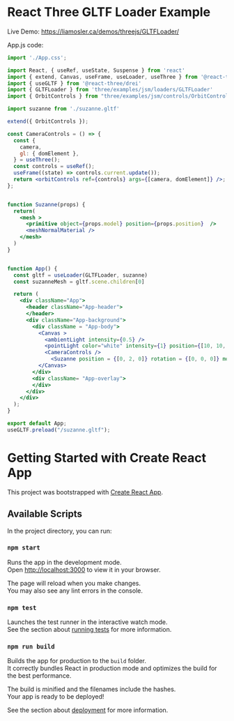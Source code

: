 # React Three GLTF Loader Example

Live Demo:
https://liamosler.ca/demos/threejs/GLTFLoader/

App.js code:
```jsx
import './App.css';

import React, { useRef, useState, Suspense } from 'react'
import { extend, Canvas, useFrame, useLoader, useThree } from '@react-three/fiber'
import { useGLTF } from '@react-three/drei'
import { GLTFLoader } from 'three/examples/jsm/loaders/GLTFLoader'
import { OrbitControls } from "three/examples/jsm/controls/OrbitControls";

import suzanne from './suzanne.gltf'

extend({ OrbitControls });

const CameraControls = () => {
  const {
    camera,
    gl: { domElement },
  } = useThree();
  const controls = useRef();
  useFrame((state) => controls.current.update());
  return <orbitControls ref={controls} args={[camera, domElement]} />;
};


function Suzanne(props) {
  return( 
    <mesh >
      <primitive object={props.model} position={props.position}  />
      <meshNormalMaterial />
    </mesh>
  )
}


function App() {
  const gltf = useLoader(GLTFLoader, suzanne)
  const suzanneMesh = gltf.scene.children[0]

  return (
    <div className="App">
      <header className="App-header">
      </header>
      <div className="App-background">
        <div className = "App-body">
          <Canvas >
            <ambientLight intensity={0.5} />
            <pointLight color="white" intensity={1} position={[10, 10, 10]} />
            <CameraControls />
              <Suzanne position = {[0, 2, 0]} rotation = {[0, 0, 0]} model = {suzanneMesh}/>
          </Canvas>
        </div>
        <div className= "App-overlay">
        </div>
      </div>
    </div>
  );
}

export default App;
useGLTF.preload("/suzanne.gltf");

```

# Getting Started with Create React App

This project was bootstrapped with [Create React App](https://github.com/facebook/create-react-app).

## Available Scripts

In the project directory, you can run:

### `npm start`

Runs the app in the development mode.\
Open [http://localhost:3000](http://localhost:3000) to view it in your browser.

The page will reload when you make changes.\
You may also see any lint errors in the console.

### `npm test`

Launches the test runner in the interactive watch mode.\
See the section about [running tests](https://facebook.github.io/create-react-app/docs/running-tests) for more information.

### `npm run build`

Builds the app for production to the `build` folder.\
It correctly bundles React in production mode and optimizes the build for the best performance.

The build is minified and the filenames include the hashes.\
Your app is ready to be deployed!

See the section about [deployment](https://facebook.github.io/create-react-app/docs/deployment) for more information.